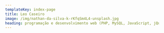 ```yaml
---
templateKey: index-page
title: Leo Caseiro
image: /img/nathan-da-silva-k-rKfqSm4L4-unsplash.jpg
heading: programação e desenvolvimento web (PHP, MySQL, JavaScript, jQuery, WordPress, etc)
---
```

